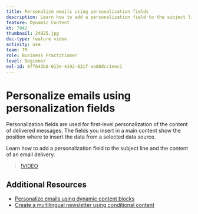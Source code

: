 ```yaml
---
title: Personalize emails using personalization fields
description: Learn how to add a personalization field to the subject line and the content of an email delivery.
feature: Dynamic Content
kt: 7942
thumbnail: 24925.jpg
doc-type: feature video
activity: use
team: TM
role: Business Practitioner
level: Beginner
exl-id: 0ff643b8-013e-4192-831f-aa88dcc1eec1
---
```

# Personalize emails using personalization fields

Personalization fields are used for first-level personalization of the content of delivered messages. The fields you insert in a main content show the position where to insert the data from a selected data source.

Learn how to add a personalization field to the subject line and the content of an email delivery.

>[!VIDEO](https://video.tv.adobe.com/v/24925?quality=12)

## Additional Resources

* [Personalize emails using dynamic content blocks](/help/content-creation/personalize-using-dynamic-content-blocks.md)
* [Create a multilingual newsletter using conditional content](/help/content-creation/create-a-multilingual-newsletter-using-conditional-content.md)
